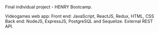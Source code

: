 Final individual project - HENRY Bootcamp.

Videogames web app: 
  Front end: JavaScript, ReactJS, Redux, HTML, CSS
  Back end: NodeJS, ExpressJS, PostgreSQL and Sequelize. External REST API.
